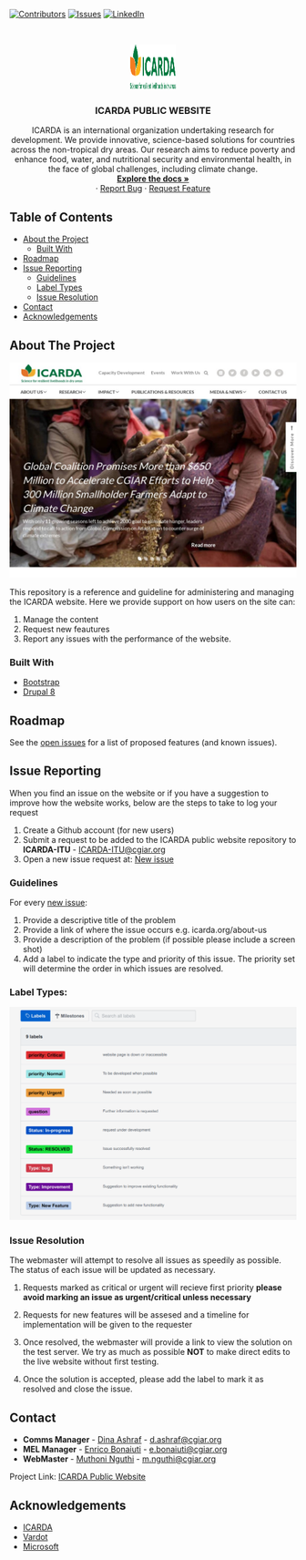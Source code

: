 <!-- PROJECT SHIELDS -->
<!--
*** I'm using markdown "reference style" links for readability.
*** Reference links are enclosed in brackets [ ] instead of parentheses ( ).
*** See the bottom of this document for the declaration of the reference variables
*** for contributors-url, forks-url, etc. This is an optional, concise syntax you may use.
*** https://www.markdownguide.org/basic-syntax/#reference-style-links
-->
[![Contributors][contributors-shield]][contributors-url]
[![Issues][issues-shield]][issues-url]
[![LinkedIn][linkedin-shield]][linkedin-url]



<!-- PROJECT LOGO -->
<br />
<p align="center">
  <a href="https://github.com/icarda-git/Public-Website">
    <img src="images/logo.png" alt="Logo" width="80" height="80">
  </a>

  <h3 align="center">ICARDA PUBLIC WEBSITE</h3>

  <p align="center">
    ICARDA is an international organization undertaking research for development. We provide innovative, science-based solutions for countries across the non-tropical dry areas. Our research aims to reduce poverty and enhance food, water, and nutritional security and environmental health, in the face of global challenges, including climate change. 
    <br />
    <a href="https://github.com/icarda-git/Public-Website"><strong>Explore the docs »</strong></a>
    <br />
    ·
    <a href="https://github.com/icarda-git/Public-Website/issues">Report Bug</a>
    ·
    <a href="https://github.com/icarda-git/Public-Website/issues">Request Feature</a>
  </p>
</p>



<!-- TABLE OF CONTENTS -->
## Table of Contents

* [About the Project](#about-the-project)
  * [Built With](#built-with)
* [Roadmap](#roadmap)
* [Issue Reporting](#issue-reporting)
  * [Guidelines](#guidelines)
  * [Label Types](#label-types)
  * [Issue Resolution](#issue-resolution)
* [Contact](#contact)
* [Acknowledgements](#acknowledgements)



<!-- ABOUT THE PROJECT -->
## About The Project

[![Product Name Screen Shot][product-screenshot]](https://www.icarda.org/)

This repository is a reference and guideline for administering and managing the ICARDA website. 
Here we provide support on how users on the site can:
 1. Manage the content
 2. Request new feautures
 3. Report any issues with the performance of the website.   


### Built With

* [Bootstrap](https://getbootstrap.com)
* [Drupal 8](https://www.drupal.org/8)


<!-- ROADMAP -->
## Roadmap

See the [open issues](https://github.com/icarda-git/Public-Website/issues) for a list of proposed features (and known issues).



<!-- ISSUE REPORTING 1 -->
## Issue Reporting

When you find an issue on the website or if you have a suggestion to improve how the website works, below are the steps to take to log your request

1. Create a Github account (for new users)
2. Submit a request to be added to the ICARDA public website repository to **ICARDA-ITU** - ICARDA-ITU@cgiar.org
3. Open a new issue request at: [New issue](https://github.com/icarda-git/Public-Website/issues/new)

<!-- ISSUE REPORTING 2 -->
### Guidelines
For every [new issue](https://github.com/icarda-git/Public-Website/issues/new):

1. Provide a descriptive title of the problem
2. Provide a link of where the issue occurs e.g. icarda.org/about-us
3. Provide a description of the problem (if possible please include a screen shot)
4. Add a label to indicate the type and priority of this issue. The priority set will determine the order in which issues are resolved. 

### Label Types:
[![Labels Screen Shot][labels-screenshot]](https://github.com/icarda-git/Public-Website/issues/new)

<!-- ISSUE REPORTING 3-->
### Issue Resolution

The webmaster will attempt to resolve all issues as speedily as possible. The status of each issue will be updated as necessary.

1. Requests marked as critical or urgent will recieve first priority
**please avoid marking an issue as urgent/critical unless necessary**

2. Requests for new features will be assesed and a timeline for implementation will be given to the requester

3. Once resolved, the webmaster will provide a link to view the solution on the test server. We try as much as possible **NOT** to make direct edits to the live website without first testing.

4. Once the solution is accepted, please add the label to mark it as resolved and close the issue.


<!-- CONTACT -->
## Contact

* **Comms Manager** - [Dina Ashraf](https://github.com/dashraf123) - d.ashraf@cgiar.org
* **MEL Manager** - [Enrico Bonaiuti](https://github.com/enricobonaiuti) - e.bonaiuti@cgiar.org
* **WebMaster** - [Muthoni Nguthi](https://github.com/fifinonz) - m.nguthi@cgiar.org


Project Link: [ICARDA Public Website](https://github.com/icarda-git/Public-Website)



<!-- ACKNOWLEDGEMENTS -->
## Acknowledgements

* [ICARDA](https://www.icarda.org/)
* [Vardot](https://www.vardot.com/)
* [Microsoft](https://azure.microsoft.com/en-us/)





<!-- MARKDOWN LINKS & IMAGES -->
<!-- https://www.markdownguide.org/basic-syntax/#reference-style-links -->
[contributors-shield]: https://img.shields.io/github/contributors/othneildrew/Best-README-Template.svg?style=flat-square
[contributors-url]: https://github.com/icarda-git/Public-Website/graphs/contributors
[issues-shield]: https://img.shields.io/github/issues/othneildrew/Best-README-Template.svg?style=flat-square
[issues-url]: https://github.com/icarda-git/Public-Website/issues
[linkedin-shield]: https://img.shields.io/badge/-LinkedIn-black.svg?style=flat-square&logo=linkedin&colorB=555
[linkedin-url]: https://www.linkedin.com/company/icarda
[product-screenshot]: images/screenshot.jpeg
[labels-screenshot]: images/label-screenshot.png
